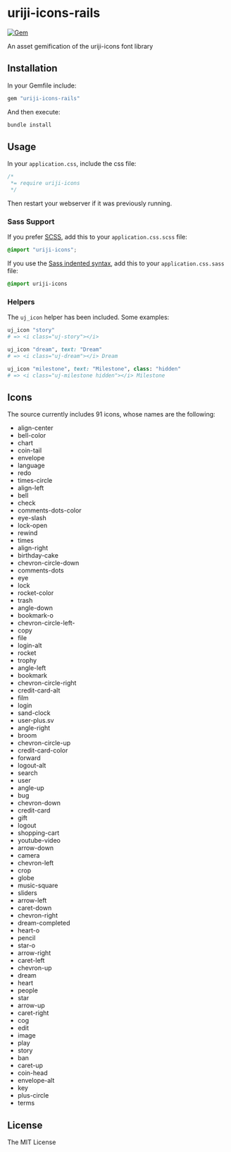 # uriji-icons-rails

[![Gem](https://img.shields.io/gem/v/uriji-icons-rails.svg)](https://rubygems.org/gems/uriji-icons-rails)

An asset gemification of the uriji-icons font library

## Installation

In your Gemfile include:

```ruby
gem "uriji-icons-rails"
```

And then execute:

```sh
bundle install
```

## Usage

In your `application.css`, include the css file:

```css
/*
 *= require uriji-icons
 */
```

Then restart your webserver if it was previously running.

### Sass Support

If you prefer [SCSS](http://sass-lang.com/documentation/file.SASS_REFERENCE.html), add this to your
`application.css.scss` file:

```scss
@import "uriji-icons";
```

If you use the
[Sass indented syntax](http://sass-lang.com/docs/yardoc/file.INDENTED_SYNTAX.html),
add this to your `application.css.sass` file:

```sass
@import uriji-icons
```

### Helpers

The `uj_icon` helper has been included. Some examples:

```ruby
uj_icon "story"
# => <i class="uj-story"></i>

uj_icon "dream", text: "Dream"
# => <i class="uj-dream"></i> Dream

uj_icon "milestone", text: "Milestone", class: "hidden"
# => <i class="uj-milestone hidden"></i> Milestone
```

## Icons

The source currently includes 91 icons, whose names are the following:

* align-center
* bell-color
* chart
* coin-tail
* envelope
* language
* redo
* times-circle
* align-left
* bell
* check
* comments-dots-color
* eye-slash
* lock-open
* rewind
* times
* align-right
* birthday-cake
* chevron-circle-down
* comments-dots
* eye
* lock
* rocket-color
* trash
* angle-down
* bookmark-o
* chevron-circle-left-
* copy
* file
* login-alt
* rocket
* trophy
* angle-left
* bookmark
* chevron-circle-right
* credit-card-alt
* film
* login
* sand-clock
* user-plus.sv
* angle-right
* broom
* chevron-circle-up
* credit-card-color
* forward
* logout-alt
* search
* user
* angle-up
* bug
* chevron-down
* credit-card
* gift
* logout
* shopping-cart
* youtube-video
* arrow-down
* camera
* chevron-left
* crop
* globe
* music-square
* sliders
* arrow-left
* caret-down
* chevron-right
* dream-completed
* heart-o
* pencil
* star-o
* arrow-right
* caret-left
* chevron-up
* dream
* heart
* people
* star
* arrow-up
* caret-right
* cog
* edit
* image
* play
* story
* ban
* caret-up
* coin-head
* envelope-alt
* key
* plus-circle
* terms

## License

The MIT License
